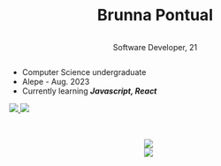 
<div id="user-content-toc">
  <ul align="center">
    <summary><h1 style="display: inline-block">Brunna Pontual</h1></summary>
    <p style="display: inline-block">Software Developer,  21</p>
</div>
    
* Computer Science undergraduate
* Alepe - Aug. 2023
* Currently learning ***Javascript, React***

</div>
<div align="justify"> 
  <a href="mailto:brunnapontual410@gmail.com">
    <img src="https://img.shields.io/badge/-Gmail-%23333?style=for-the-badge&logo=gmail&logoColor=white" target="_blank">
  </a>
  <a href="https://www.linkedin.com/in/brunnapontual/" target="_blank">
    <img src="https://img.shields.io/badge/LinkedIn-0077B5?style=for-the-badge&logo=linkedin&logoColor=white" target="_blank" />
  </a>
</div>

<h2 align="center"></h2>
<br/>
<div align="center">
    <img src="https://skillicons.dev/icons?i=java,python,html,css,javascript" /><br/>
    <img src="https://skillicons.dev/icons?i=django,react,selenium,bootstrap,figma,github" />
</div>




